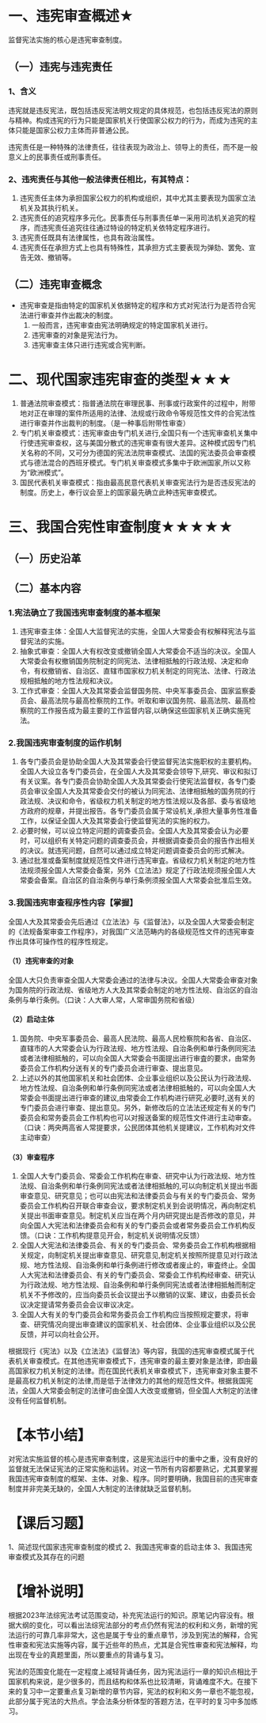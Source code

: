 # 一、违宪审查概述★
监督宪法实施的核心是违宪审查制度。
## （一）违宪与违宪责任
### 1、含义
违宪就是违反宪法，既包括违反宪法明文规定的具体规范，也包括违反宪法的原则与精神。构成违宪的行为只能是国家机关行使国家公权力的行为，而成为违宪的主体只能是国家公权力主体而非普通公民。

违宪责任是一种特殊的法律责任，往往表现为政治上、领导上的责任，而不是一般意义上的民事责任或刑事责任。
### 2、违宪责任与其他一般法律责任相比，有其特点：
1. 违宪责任主体为承担国家公权力的机构或组织，其中尤其主要表现为国家立法机关及其执行机关。
2. 违宪责任的追究程序多元化。民事责任与刑事责任单一采用司法机关追究的程序，而违宪责任追究往往通过特设的特定机关依特定程序进行。
3. 违宪责任既具有法律属性，也具有政治属性。
4. 违宪责任在承担方式上也具有特殊性，其承担方式主要表现为弹劾、罢免、宣告无效、撤销等。
## （二）违宪审查概念
- 违宪审查是指由特定的国家机关依据特定的程序和方式对宪法行为是否符合宪法进行审查并作出裁决的制度。
	1. 一般而言，违宪审查由宪法明确规定的特定国家机关进行。
	2. 违宪审查的对象是宪法行为。
	3. 违宪审查主体只进行违宪或合宪判断。
# 二、现代国家违宪审查的类型★★★
1. 普通法院审查模式：指普通法院在审理民事、刑事或行政案件的过程中，附带地对正在审理的案件所适用的法律、法规或行政命令等规范性文件的合宪法性进行审查并作出裁判的制度。（是一种事后附带性审查）
2. 专门机关审查模式：违宪审查由专门机关进行,全国只有一个违宪审查机关集中行使违宪审查权，这与美国分散式的违宪审查有很大差异。这种模式因专门机关名称的不同，又可分为德国的宪法法院审查模式、法国的宪法委员会审查模式与德法混合的西班牙模式。专门机关审查模式多集中于欧洲国家,所以又称为“欧洲模式”。
3. 国民代表机关审查模式：指由最高民意代表机关审查宪法行为是否违反宪法的制度。历史上，奉行议会至上的国家最先确立此种违宪审查模式。
# 三、我国合宪性审查制度★★★★★
## （一）历史沿革
## （二）基本内容
### 1.宪法确立了我国违宪审查制度的基本框架
1. 违宪审查主体：全国人大监督宪法的实施，全国人大常委会有权解释宪法与监督宪法的实施。
2. 抽象式审查：全国人大有权改变或撤销全国人大常委会不适当的决议。全国人大常委会有权撤销国务院制定的同宪法、法律相抵触的行政法规、决定和命令，有权撤销省、自治区、直辖市国家权力机关制定的同宪法、法律、行政法规相抵触的地方性法规和决议。
3. 工作式审查：全国人大及其常委会监督国务院、中央军事委员会、国家监察委员会、最高法院与最高检察院的工作。听取和审议国务院、最高法院、最高检察院的工作报告成为最主要的工作监督内容,以确保这些国家机关正确实施宪法。
### 2.我国违宪审查制度的运作机制
1. 各专门委员会是协助全国人大及其常委会行使监督宪法实施职权的主要机构。全国人大设立各专门委员会，在全国人大及其常委会领导下,研究、审议和拟订有关议案。各专门委员会协助全国人大及其常委会行使宪法监督权，各专门委员会审议全国人大及其常委会交付的被认为同宪法、法律相抵触的国务院的行政法规、决议和命令，省级权力机关制定的地方性法规以及各部、委与省级地方政府的规章，并提出报告。各专门委员会属于常设机关,承担大量事务性准备工作，以保证全国人大及其常委会行使监督宪法的实施的权力。
2. 必要时候，可以设立特定问题的调查委员会。全国人大及其常委会认为必要时，可以组织有关特定问题的调查委员会，并根据调查委员会的报告作出相关的决议。就违宪问题，自然可以通过成立特定问题调查委员会的形式解决。
3. 通过批准或备案制度就规范性文件进行违宪审査。省级权力机关制定的地方性法规须报全国人大常委会备案，另外《立法法》规定了行政法规须报全国人大常委会备案。自治区的自治条例与单行条例须报全国人大常委会批准后生效。
### 3.我国违宪审查程序性内容【掌握】
全国人大及其常委会先后通过《立法法》与《监督法》，以及全国人大常委会制定的《法规备案审查工作程序》，对我国广义法范畴内的各级规范性文件的违宪审查作出具体可操作性的程序性规定。
#### （1）违宪审查的对象
全国人大只负责审查全国人大常委会通过的法律与决议。全国人大常委会审查对象为国务院的行政法规、省级地方人大及其常委会制定的地方性法规、自治区的自治条例与单行条例。（口诀：人大审人常，人常审国务院和省级）
#### （2）启动主体
1. 国务院、中央军事委员会、最高人民法院、最高人民检察院和各省、自治区、直辖市的人大常委会认为行政法规、地方性法规、自治条例和单行条例同宪法或者法律相抵触的，可以向全国人大常委会书面提出进行审査的要求，由常务委员会工作机构分送有关的专门委员会进行审查、提出意见。
2. 上述以外的其他国家机关和社会团体、企业事业组织以及公民认为行政法规、地方性法规、自治条例和单行条例同宪法或者法律相抵触的，可以向全国人大常委会书面提出进行审查的建议,由常委会工作机构进行研究,必要时,送有关的专门委员会进行审查、提出意见。另外，新修改后的立法法还规定有关的专门委员会和常务委员会工作机构也可以对报送备案的规范性文件进行主动审查。（口诀：两央两高省人常提要求，公民团体其他机关提建议，工作机构对文件主动审查）
#### （3）审查程序
1. 全国人大专门委员会、常委会工作机构在审查、研究中认为行政法规、地方性法规、自治条例和单行条例同宪法或者法律相抵触的,可以向制定机关提出书面审查意见、研究意见；也可以由宪法和法律委员会与有关的专门委员会、常务委员会工作机构召开联合审查会议，要求制定机关到会说明情况，再向制定机关提出书面审查意见。制定机关应当在两个月内研究提出是否修改的意见，并向全国人大宪法和法律委员会和有关的专门委员会或者常务委员会工作机构反馈。（口诀：工作机构提意见开会，制定机关说明情况反馈）
2. 全国人大宪法和法律委员会、有关的专门委员会、常务委员会工作机构根据相关规定，向制定机关提出审查意见、研究意见,制定机关按照所提意见对行政法规、地方性法规、自治条例和单行条例进行修改或者废止的，审査终止。全国人大宪法和法律委员会、有关的专门委员会、常委会工作机构经审查、研究认为行政法规、地方性法规、自治条例和单行条例同宪法或者法律相抵触而制定机关不予修改的，应当向委员长会议提出予以撤销的议案、建议，由委员长会议决定提请常务委员会会议审议决定。
3. 全国人大有关的专门委员会和常务委员会工作机构应当按照规定要求，将审查、研究情况向提出审查建议的国家机关、社会团体、企业事业组织以及公民反馈，并可以向社会公开。

根据现行《宪法》以及《立法法》《监督法》等内容，我国的违宪审查模式属于代表机关审查模式。在其他违宪审查模式下，违宪审查的最主要对象是法律，即由最高国家权力机关制定的法律。而在国民代表机关审查模式下，违宪审查对象主要不是最高权力机关制定的法律,而是低于法律效力的其他的规范性文件。根据我国宪法，全国人大常委会制定的法律可由全国人大改变或撤销，但全国人大制定的法律没有任何监督机制。
# 【本节小结】
对宪法实施监督的核心是违宪审查制度，这是宪法运行中的重中之重，没有良好的监督就无法保证宪法的正常实施和运转。对这一节所有内容都要熟记，尤其要掌握我国违宪审查制度的框架、主体、对象、程序。同时要明确，我国目前的违宪审查制度并非完美无缺的，全国人大制定的法律就缺乏监督机制。
# 【课后习题】
1、简述现代国家违宪审查制度的模式
2、我国违宪审查的启动主体
3、我国违宪审查模式及其存在的问题
# 【增补说明】
根据2023年法综宪法考试范围变动，补充宪法运行的知识。原笔记内容没有。根据大纲的变化，可以看出法综宪法部分的考点仍然有宪法的权利和义务，新增的宪法运行的可靠几率非常大，这也是属于专业的重点章节，涉及到宪法的解释，合宪性审查和宪法实施等内容，属于近些年的热点，尤其是合宪性审查和宪法解释，均出现在专业的真题里面，所以要重点的背诵与复习。

宪法的范围变化能在一定程度上减轻背诵任务，因为宪法运行一章的知识点相比于国家机构来说，是少很多的，而且结构和体系也比较清晰，背诵难度不大。在接下来的复习中一定要重点复习新增的章节内容，宪法的权利和义务一章也不能忽视，此部分属于宪法的大热点。学会法条分析体型的答题方法，在平时的复习中多加练习。